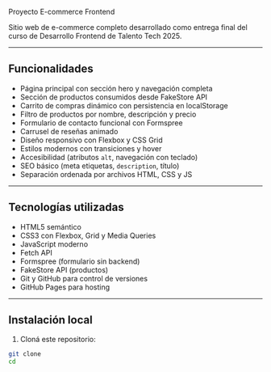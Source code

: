 Proyecto E-commerce Frontend

Sitio web de e-commerce completo desarrollado como entrega final del curso de Desarrollo Frontend de Talento Tech 2025.

---

## Funcionalidades

- Página principal con sección hero y navegación completa
- Sección de productos consumidos desde FakeStore API
- Carrito de compras dinámico con persistencia en localStorage
- Filtro de productos por nombre, descripción y precio
- Formulario de contacto funcional con Formspree
- Carrusel de reseñas animado
- Diseño responsivo con Flexbox y CSS Grid
- Estilos modernos con transiciones y hover
- Accesibilidad (atributos `alt`, navegación con teclado)
- SEO básico (meta etiquetas, `description`, título)
- Separación ordenada por archivos HTML, CSS y JS

---

## Tecnologías utilizadas

- HTML5 semántico
- CSS3 con Flexbox, Grid y Media Queries
- JavaScript moderno 
- Fetch API
- Formspree (formulario sin backend)
- FakeStore API (productos)
- Git y GitHub para control de versiones
- GitHub Pages para hosting

---

##  Instalación local

1. Cloná este repositorio:

```bash
git clone 
cd
